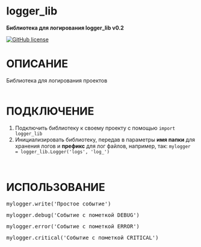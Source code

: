 # logger_lib

<b>Библиотека для логирования logger_lib
v0.2</b>

<a href="https://github.com/iamantonreznik/logger_lib/blob/main/LICENSE"><img alt="GitHub license" src="https://img.shields.io/github/license/iamantonreznik/logger_lib?style=for-the-badge"></a><br>
# ОПИСАНИЕ

Библиотека для логирования проектов
<br><br>
# ПОДКЛЮЧЕНИЕ

1. Подключить библиотеку к своему проекту с помощью `import logger_lib`
2. Инициализировать библиотеку, передав в параметры **имя папки** для хранения логов и **префикс** для лог файлов, например,  так: `mylogger = logger_lib.Logger('logs', 'log_')`
<br>

# ИСПОЛЬЗОВАНИЕ

<pre>
mylogger.write('Простое событие')
</pre>
<pre>
mylogger.debug('Событие с пометкой DEBUG')
</pre>
<pre>
mylogger.error('Событие с пометкой ERROR')
</pre>
<pre>
mylogger.critical('Событие с пометкой CRITICAL')
</pre>
